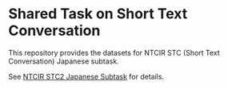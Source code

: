 # Shared Task on Short Text Conversation

This repository provides the datasets for NTCIR STC (Short Text Conversation)
Japanese subtask.

See [NTCIR STC2 Japanese Subtask](http://mynlp.github.io/stc/) for details.

